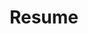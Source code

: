 ---
layout: page
title: Resume
permalink: /resume/
weight: 3
external_url: /myportfolio/assets/pdf/Beite Zhu_resume_1226.pdf
---
